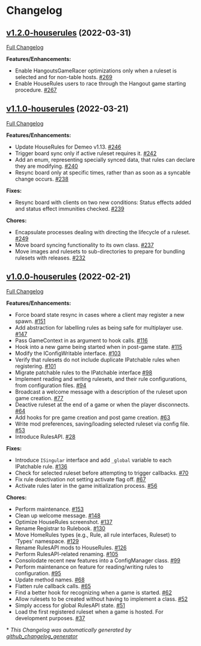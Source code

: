 # Changelog

## [v1.2.0-houserules](https://github.com/orendain/demeomods/tree/v1.2.0-houserules) (2022-03-31)

[Full Changelog](https://github.com/orendain/demeomods/compare/v1.1.0-houserules...v1.2.0-houserules)

**Features/Enhancements:**

- Enable HangoutsGameRacer optimizations only when a ruleset is selected and for non-table hosts. [\#269](https://github.com/orendain/DemeoMods/pull/269)
- Enable HouseRules users to race through the Hangout game starting procedure. [\#267](https://github.com/orendain/DemeoMods/pull/267)

## [v1.1.0-houserules](https://github.com/orendain/demeomods/tree/v1.1.0-houserules) (2022-03-21)

[Full Changelog](https://github.com/orendain/demeomods/compare/v1.0.0-houserules...v1.1.0-houserules)

**Features/Enhancements:**

- Update HouseRules for Demeo v1.13. [\#246](https://github.com/orendain/DemeoMods/pull/246)
- Trigger board sync only if active ruleset requires it. [\#242](https://github.com/orendain/DemeoMods/pull/242)
- Add an enum, representing specially synced data, that rules can declare they are modifying. [\#240](https://github.com/orendain/DemeoMods/pull/240)
- Resync board only at specific times, rather than as soon as a syncable change occurs. [\#238](https://github.com/orendain/DemeoMods/pull/238)

**Fixes:**

- Resync board with clients on two new conditions: Status effects added and status effect immunities checked. [\#239](https://github.com/orendain/DemeoMods/pull/239)

**Chores:**

- Encapsulate processes dealing with directing the lifecycle of a ruleset. [\#249](https://github.com/orendain/DemeoMods/pull/249)
- Move board syncing functionality to its own class. [\#237](https://github.com/orendain/DemeoMods/pull/237)
- Move images and rulesets to sub-directories to prepare for bundling rulesets with releases. [\#232](https://github.com/orendain/DemeoMods/pull/232)

## [v1.0.0-houserules](https://github.com/orendain/demeomods/tree/v1.0.0-houserules) (2022-02-21)

[Full Changelog](https://github.com/orendain/demeomods/compare/faa2e50c1fdc985e4bf0383f16ef8980eb1580b9...v1.0.0-houserules)

**Features/Enhancements:**

- Force board state resync in cases where a client may register a new spawn. [\#151](https://github.com/orendain/DemeoMods/pull/151)
- Add abstraction for labelling rules as being safe for multiplayer use. [\#147](https://github.com/orendain/DemeoMods/pull/147)
- Pass GameContext in as argument to hook calls. [\#116](https://github.com/orendain/DemeoMods/pull/116)
- Hook into a new game being started when in post-game state. [\#115](https://github.com/orendain/DemeoMods/pull/115)
- Modify the IConfigWritable interface. [\#103](https://github.com/orendain/DemeoMods/pull/103)
- Verify that rulesets do not include duplicate IPatchable rules when registering. [\#101](https://github.com/orendain/DemeoMods/pull/101)
- Migrate patchable rules to the IPatchable interface [\#98](https://github.com/orendain/DemeoMods/pull/98)
- Implement reading and writing rulesets, and their rule configurations, from configuration files. [\#94](https://github.com/orendain/DemeoMods/pull/94)
- Broadcast a welcome message with a description of the ruleset upon game creation. [\#77](https://github.com/orendain/DemeoMods/pull/77)
- Deactive ruleset at the end of a game or when the player disconnects. [\#64](https://github.com/orendain/DemeoMods/pull/64)
- Add hooks for pre game creation and post game creation. [\#63](https://github.com/orendain/DemeoMods/pull/63)
- Write mod preferences, saving/loading selected ruleset via config file. [\#53](https://github.com/orendain/DemeoMods/pull/53)
- Introduce RulesAPI. [\#28](https://github.com/orendain/DemeoMods/pull/28)

**Fixes:**

- Introduce `ISingular` interface and add `_global` variable to each IPatchable rule. [\#136](https://github.com/orendain/DemeoMods/pull/136)
- Check for selected ruleset before attempting to trigger callbacks. [\#70](https://github.com/orendain/DemeoMods/pull/70)
- Fix rule deactivation not setting activate flag off. [\#67](https://github.com/orendain/DemeoMods/pull/67)
- Activate rules later in the game initialization process. [\#56](https://github.com/orendain/DemeoMods/pull/56)

**Chores:**

- Perform maintenance. [\#153](https://github.com/orendain/DemeoMods/pull/153)
- Clean up welcome message. [\#148](https://github.com/orendain/DemeoMods/pull/148)
- Optimize HouseRules screenshot. [\#137](https://github.com/orendain/DemeoMods/pull/137)
- Rename Registrar to Rulebook. [\#130](https://github.com/orendain/DemeoMods/pull/130)
- Move HomeRules types \(e.g., Rule, all rule interfaces, Ruleset\) to 'Types' namespace. [\#129](https://github.com/orendain/DemeoMods/pull/129)
- Rename RulesAPI mods to HouseRules. [\#126](https://github.com/orendain/DemeoMods/pull/126)
- Perform RulesAPI-related renaming. [\#105](https://github.com/orendain/DemeoMods/pull/105)
- Consolodate recent new features into a ConfigManager class. [\#99](https://github.com/orendain/DemeoMods/pull/99)
- Perform maintenance on feature for reading/writing rules to configuration. [\#95](https://github.com/orendain/DemeoMods/pull/95)
- Update method names. [\#68](https://github.com/orendain/DemeoMods/pull/68)
- Flatten rule callback calls. [\#65](https://github.com/orendain/DemeoMods/pull/65)
- Find a better hook for recognizing when a game is started. [\#62](https://github.com/orendain/DemeoMods/pull/62)
- Allow rulesets to be created without having to implement a class. [\#52](https://github.com/orendain/DemeoMods/pull/52)
- Simply access for global RulesAPI state. [\#51](https://github.com/orendain/DemeoMods/pull/51)
- Load the first registered ruleset when a game is hosted. For development purposes. [\#37](https://github.com/orendain/DemeoMods/pull/37)



\* *This Changelog was automatically generated by [github_changelog_generator](https://github.com/github-changelog-generator/github-changelog-generator)*
